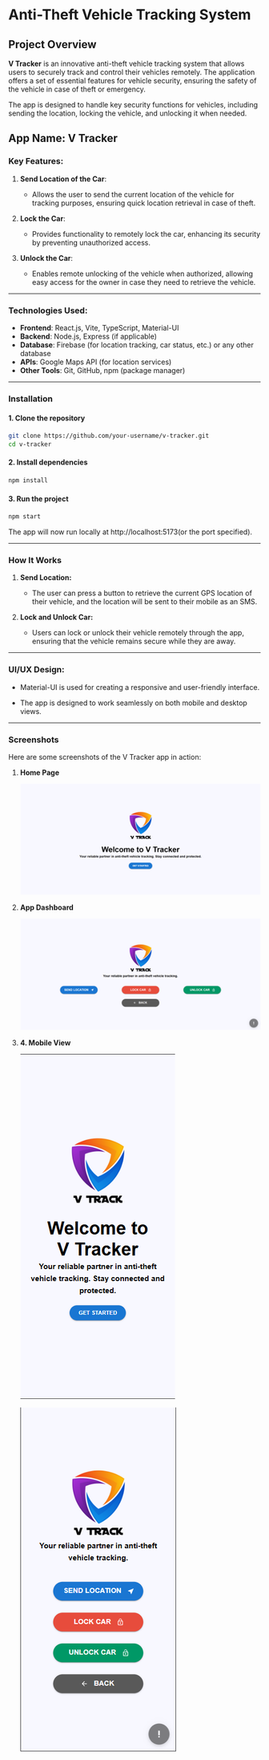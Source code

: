 # Anti-Theft Vehicle Tracking System

## Project Overview

**V Tracker** is an innovative anti-theft vehicle tracking system that allows users to securely track and control their vehicles remotely. The application offers a set of essential features for vehicle security, ensuring the safety of the vehicle in case of theft or emergency.

The app is designed to handle key security functions for vehicles, including sending the location, locking the vehicle, and unlocking it when needed.

## App Name: V Tracker

### Key Features:

1. **Send Location of the Car**:

   - Allows the user to send the current location of the vehicle for tracking purposes, ensuring quick location retrieval in case of theft.

2. **Lock the Car**:

   - Provides functionality to remotely lock the car, enhancing its security by preventing unauthorized access.

3. **Unlock the Car**:

   - Enables remote unlocking of the vehicle when authorized, allowing easy access for the owner in case they need to retrieve the vehicle.

---

### Technologies Used:

- **Frontend**: React.js, Vite, TypeScript, Material-UI
- **Backend**: Node.js, Express (if applicable)
- **Database**: Firebase (for location tracking, car status, etc.) or any other database
- **APIs**: Google Maps API (for location services)
- **Other Tools**: Git, GitHub, npm (package manager)

---

### Installation

#### 1. Clone the repository

```bash
git clone https://github.com/your-username/v-tracker.git
cd v-tracker
```

#### 2. Install dependencies

```bash
npm install
```

#### 3. Run the project

```bash
npm start
```

The app will now run locally at http://localhost:5173(or the port specified).

---

### How It Works

1. **Send Location:**

   - The user can press a button to retrieve the current GPS location of their vehicle, and the location will be sent to their mobile as an SMS.

2. **Lock and Unlock Car:**

   - Users can lock or unlock their vehicle remotely through the app, ensuring that the vehicle remains secure while they are away.

---

### UI/UX Design:

- Material-UI is used for creating a responsive and user-friendly interface.

- The app is designed to work seamlessly on both mobile and desktop views.

---

### Screenshots

Here are some screenshots of the V Tracker app in action:

1. **Home Page**

   ![alt text](image.png)

2. **App Dashboard**

   ![alt text](image-1.png)

3. **4. Mobile View**

   ![alt text](image-2.png)

   ![alt text](image-3.png)
